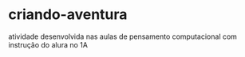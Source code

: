 # criando-aventura
atividade desenvolvida nas aulas de pensamento computacional com instrução do alura no 1A

